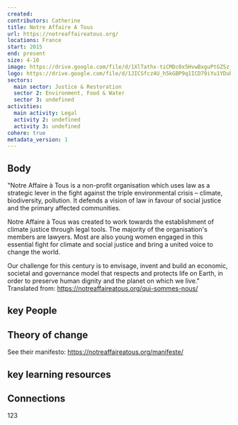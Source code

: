 ```yaml
---
created:
contributors: Catherine
title: Notre Affaire A Tous
url: https://notreaffaireatous.org/ 
locations: France
start: 2015
end: present
size: 4-10
image: https://drive.google.com/file/d/1XlTathx-tiCMDc0x5HvwBxguPtGZSzjV/view?usp=drive_link
logo: https://drive.google.com/file/d/1JICSfcz4U_h5kGBP9q1ICD79iYu1YDuP/view?usp=drive_link
sectors:
  main sector: Justice & Restoration
  sector 2: Environment, Food & Water
  sector 3: undefined
activities: 
  main activity: Legal
  activity 2: undefined
  activity 3: undefined
cohere: true
metadata_version: 1
---
```



## Body

"Notre Affaire à Tous is a non-profit organisation which uses law as a strategic lever in the fight against the triple environmental crisis – climate, biodiversity, pollution. It defends a vision of law in favour of social justice and the primary affected communities.

Notre Affaire à Tous was created to work towards the establishment of climate justice through legal tools. The majority of the organisation's members are lawyers. Most are also young women engaged in this essential fight for climate and social justice and bring a united voice to change the world.

Our challenge for this century is to envisage, invent and build an economic, societal and governance model that respects and protects life on Earth, in order to preserve human dignity and the planet on which we live."
Translated from: https://notreaffaireatous.org/qui-sommes-nous/ 

## key People



## Theory of change

See their manifesto: https://notreaffaireatous.org/manifeste/ 

## key learning resources



## Connections

123

